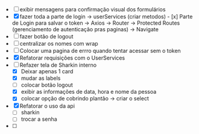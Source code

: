 - [ ] exibir mensagens para confirmação visual dos formulários
- [x] fazer toda a parte de login
    -> userServices (criar metodos)
       - [x] Parte de Login para salvar o token
    -> Axios
    -> Router
    -> Protected Routes (gerenciamento de autenticação pras paginas)
    -> Navigate
- [ ] fazer botão de logout
- [ ] centralizar os nomes com wrap
- [ ] Colocar uma pagina de errro quando tentar acessar sem o token
- [x] Refatorar requisições com o UserServices
- [ ] Refazer tela de Sharkin interno
  - [x] Deixar apenas 1 card
  - [x] mudar as labels
  - [ ] colocar botão logout
  - [x] exibir as informações de data, hora e nome da pessoa
  - [x] colocar opção de cobrindo plantão -> criar o select
- [x] Refatorar o uso da api
  - [ ] sharkin
  - [ ] trocar a senha
- [ ] 